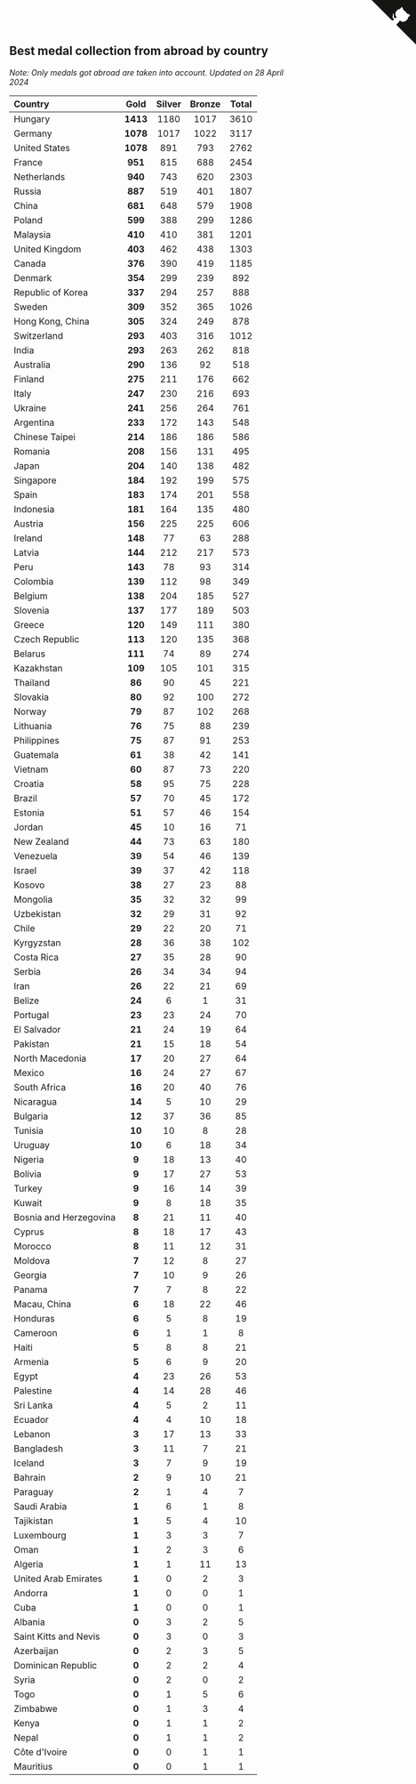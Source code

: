 ## Best medal collection from abroad by country

*Note: Only medals got abroad are taken into account.*
*Updated on 28 April 2024*

| Country | Gold | Silver | Bronze | Total |
| :--- | :--: | :--: | :--: | :--: |
| Hungary | **1413** | 1180 | 1017 | 3610 |
| Germany | **1078** | 1017 | 1022 | 3117 |
| United States | **1078** | 891 | 793 | 2762 |
| France | **951** | 815 | 688 | 2454 |
| Netherlands | **940** | 743 | 620 | 2303 |
| Russia | **887** | 519 | 401 | 1807 |
| China | **681** | 648 | 579 | 1908 |
| Poland | **599** | 388 | 299 | 1286 |
| Malaysia | **410** | 410 | 381 | 1201 |
| United Kingdom | **403** | 462 | 438 | 1303 |
| Canada | **376** | 390 | 419 | 1185 |
| Denmark | **354** | 299 | 239 | 892 |
| Republic of Korea | **337** | 294 | 257 | 888 |
| Sweden | **309** | 352 | 365 | 1026 |
| Hong Kong, China | **305** | 324 | 249 | 878 |
| Switzerland | **293** | 403 | 316 | 1012 |
| India | **293** | 263 | 262 | 818 |
| Australia | **290** | 136 | 92 | 518 |
| Finland | **275** | 211 | 176 | 662 |
| Italy | **247** | 230 | 216 | 693 |
| Ukraine | **241** | 256 | 264 | 761 |
| Argentina | **233** | 172 | 143 | 548 |
| Chinese Taipei | **214** | 186 | 186 | 586 |
| Romania | **208** | 156 | 131 | 495 |
| Japan | **204** | 140 | 138 | 482 |
| Singapore | **184** | 192 | 199 | 575 |
| Spain | **183** | 174 | 201 | 558 |
| Indonesia | **181** | 164 | 135 | 480 |
| Austria | **156** | 225 | 225 | 606 |
| Ireland | **148** | 77 | 63 | 288 |
| Latvia | **144** | 212 | 217 | 573 |
| Peru | **143** | 78 | 93 | 314 |
| Colombia | **139** | 112 | 98 | 349 |
| Belgium | **138** | 204 | 185 | 527 |
| Slovenia | **137** | 177 | 189 | 503 |
| Greece | **120** | 149 | 111 | 380 |
| Czech Republic | **113** | 120 | 135 | 368 |
| Belarus | **111** | 74 | 89 | 274 |
| Kazakhstan | **109** | 105 | 101 | 315 |
| Thailand | **86** | 90 | 45 | 221 |
| Slovakia | **80** | 92 | 100 | 272 |
| Norway | **79** | 87 | 102 | 268 |
| Lithuania | **76** | 75 | 88 | 239 |
| Philippines | **75** | 87 | 91 | 253 |
| Guatemala | **61** | 38 | 42 | 141 |
| Vietnam | **60** | 87 | 73 | 220 |
| Croatia | **58** | 95 | 75 | 228 |
| Brazil | **57** | 70 | 45 | 172 |
| Estonia | **51** | 57 | 46 | 154 |
| Jordan | **45** | 10 | 16 | 71 |
| New Zealand | **44** | 73 | 63 | 180 |
| Venezuela | **39** | 54 | 46 | 139 |
| Israel | **39** | 37 | 42 | 118 |
| Kosovo | **38** | 27 | 23 | 88 |
| Mongolia | **35** | 32 | 32 | 99 |
| Uzbekistan | **32** | 29 | 31 | 92 |
| Chile | **29** | 22 | 20 | 71 |
| Kyrgyzstan | **28** | 36 | 38 | 102 |
| Costa Rica | **27** | 35 | 28 | 90 |
| Serbia | **26** | 34 | 34 | 94 |
| Iran | **26** | 22 | 21 | 69 |
| Belize | **24** | 6 | 1 | 31 |
| Portugal | **23** | 23 | 24 | 70 |
| El Salvador | **21** | 24 | 19 | 64 |
| Pakistan | **21** | 15 | 18 | 54 |
| North Macedonia | **17** | 20 | 27 | 64 |
| Mexico | **16** | 24 | 27 | 67 |
| South Africa | **16** | 20 | 40 | 76 |
| Nicaragua | **14** | 5 | 10 | 29 |
| Bulgaria | **12** | 37 | 36 | 85 |
| Tunisia | **10** | 10 | 8 | 28 |
| Uruguay | **10** | 6 | 18 | 34 |
| Nigeria | **9** | 18 | 13 | 40 |
| Bolivia | **9** | 17 | 27 | 53 |
| Turkey | **9** | 16 | 14 | 39 |
| Kuwait | **9** | 8 | 18 | 35 |
| Bosnia and Herzegovina | **8** | 21 | 11 | 40 |
| Cyprus | **8** | 18 | 17 | 43 |
| Morocco | **8** | 11 | 12 | 31 |
| Moldova | **7** | 12 | 8 | 27 |
| Georgia | **7** | 10 | 9 | 26 |
| Panama | **7** | 7 | 8 | 22 |
| Macau, China | **6** | 18 | 22 | 46 |
| Honduras | **6** | 5 | 8 | 19 |
| Cameroon | **6** | 1 | 1 | 8 |
| Haiti | **5** | 8 | 8 | 21 |
| Armenia | **5** | 6 | 9 | 20 |
| Egypt | **4** | 23 | 26 | 53 |
| Palestine | **4** | 14 | 28 | 46 |
| Sri Lanka | **4** | 5 | 2 | 11 |
| Ecuador | **4** | 4 | 10 | 18 |
| Lebanon | **3** | 17 | 13 | 33 |
| Bangladesh | **3** | 11 | 7 | 21 |
| Iceland | **3** | 7 | 9 | 19 |
| Bahrain | **2** | 9 | 10 | 21 |
| Paraguay | **2** | 1 | 4 | 7 |
| Saudi Arabia | **1** | 6 | 1 | 8 |
| Tajikistan | **1** | 5 | 4 | 10 |
| Luxembourg | **1** | 3 | 3 | 7 |
| Oman | **1** | 2 | 3 | 6 |
| Algeria | **1** | 1 | 11 | 13 |
| United Arab Emirates | **1** | 0 | 2 | 3 |
| Andorra | **1** | 0 | 0 | 1 |
| Cuba | **1** | 0 | 0 | 1 |
| Albania | **0** | 3 | 2 | 5 |
| Saint Kitts and Nevis | **0** | 3 | 0 | 3 |
| Azerbaijan | **0** | 2 | 3 | 5 |
| Dominican Republic | **0** | 2 | 2 | 4 |
| Syria | **0** | 2 | 0 | 2 |
| Togo | **0** | 1 | 5 | 6 |
| Zimbabwe | **0** | 1 | 3 | 4 |
| Kenya | **0** | 1 | 1 | 2 |
| Nepal | **0** | 1 | 1 | 2 |
| Côte d'Ivoire | **0** | 0 | 1 | 1 |
| Mauritius | **0** | 0 | 1 | 1 |


<a href="https://github.com/jonatanklosko/wca_statistics" class="github-corner" aria-label="View source on Github"><svg width="80" height="80" viewBox="0 0 250 250" style="fill:#151513; color:#fff; position: absolute; top: 0; border: 0; right: 0;" aria-hidden="true"><path d="M0,0 L115,115 L130,115 L142,142 L250,250 L250,0 Z"></path><path d="M128.3,109.0 C113.8,99.7 119.0,89.6 119.0,89.6 C122.0,82.7 120.5,78.6 120.5,78.6 C119.2,72.0 123.4,76.3 123.4,76.3 C127.3,80.9 125.5,87.3 125.5,87.3 C122.9,97.6 130.6,101.9 134.4,103.2" fill="currentColor" style="transform-origin: 130px 106px;" class="octo-arm"></path><path d="M115.0,115.0 C114.9,115.1 118.7,116.5 119.8,115.4 L133.7,101.6 C136.9,99.2 139.9,98.4 142.2,98.6 C133.8,88.0 127.5,74.4 143.8,58.0 C148.5,53.4 154.0,51.2 159.7,51.0 C160.3,49.4 163.2,43.6 171.4,40.1 C171.4,40.1 176.1,42.5 178.8,56.2 C183.1,58.6 187.2,61.8 190.9,65.4 C194.5,69.0 197.7,73.2 200.1,77.6 C213.8,80.2 216.3,84.9 216.3,84.9 C212.7,93.1 206.9,96.0 205.4,96.6 C205.1,102.4 203.0,107.8 198.3,112.5 C181.9,128.9 168.3,122.5 157.7,114.1 C157.9,116.9 156.7,120.9 152.7,124.9 L141.0,136.5 C139.8,137.7 141.6,141.9 141.8,141.8 Z" fill="currentColor" class="octo-body"></path></svg></a><style>.github-corner:hover .octo-arm{animation:octocat-wave 560ms ease-in-out}@keyframes octocat-wave{0%,100%{transform:rotate(0)}20%,60%{transform:rotate(-25deg)}40%,80%{transform:rotate(10deg)}}@media (max-width:500px){.github-corner:hover .octo-arm{animation:none}.github-corner .octo-arm{animation:octocat-wave 560ms ease-in-out}}</style>
